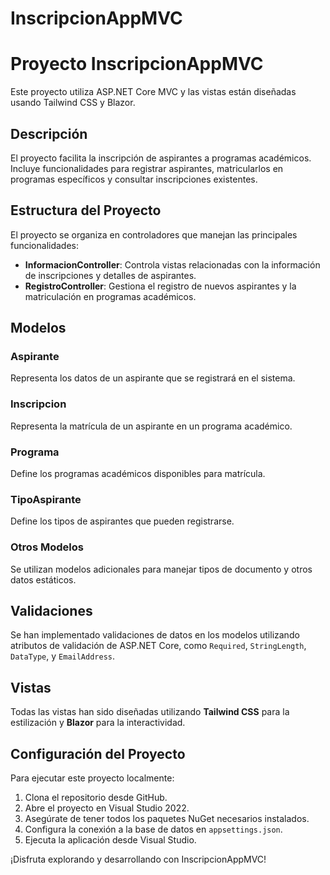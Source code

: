 # InscripcionAppMVC

# Proyecto InscripcionAppMVC

Este proyecto utiliza ASP.NET Core MVC y las vistas están diseñadas usando Tailwind CSS y Blazor.

## Descripción

El proyecto facilita la inscripción de aspirantes a programas académicos. Incluye funcionalidades para registrar aspirantes, matricularlos en programas específicos y consultar inscripciones existentes.

## Estructura del Proyecto

El proyecto se organiza en controladores que manejan las principales funcionalidades:

- **InformacionController**: Controla vistas relacionadas con la información de inscripciones y detalles de aspirantes.
- **RegistroController**: Gestiona el registro de nuevos aspirantes y la matriculación en programas académicos.

## Modelos

### Aspirante

Representa los datos de un aspirante que se registrará en el sistema.

### Inscripcion

Representa la matrícula de un aspirante en un programa académico.

### Programa

Define los programas académicos disponibles para matrícula.

### TipoAspirante

Define los tipos de aspirantes que pueden registrarse.

### Otros Modelos

Se utilizan modelos adicionales para manejar tipos de documento y otros datos estáticos.

## Validaciones

Se han implementado validaciones de datos en los modelos utilizando atributos de validación de ASP.NET Core, como `Required`, `StringLength`, `DataType`, y `EmailAddress`.

## Vistas

Todas las vistas han sido diseñadas utilizando **Tailwind CSS** para la estilización y **Blazor** para la interactividad.

## Configuración del Proyecto

Para ejecutar este proyecto localmente:

1. Clona el repositorio desde GitHub.
2. Abre el proyecto en Visual Studio 2022.
3. Asegúrate de tener todos los paquetes NuGet necesarios instalados.
4. Configura la conexión a la base de datos en `appsettings.json`.
5. Ejecuta la aplicación desde Visual Studio.

¡Disfruta explorando y desarrollando con InscripcionAppMVC!
